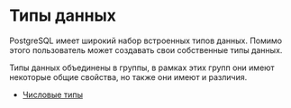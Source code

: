 # Типы данных

PostgreSQL имеет широкий набор встроенных типов данных. Помимо этого пользователь может создавать свои собственные типы данных.

Типы данных объединены в группы, в рамках этих групп они имеют некоторые общие свойства, но также они имеют и различия.

* [Числовые типы](./NUMBERS.md)

